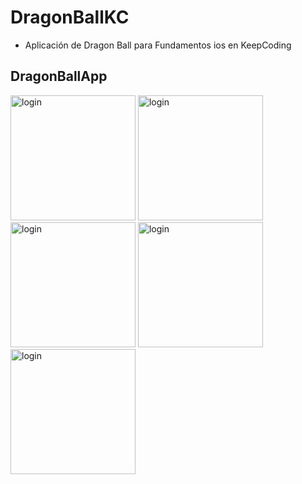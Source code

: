 # DragonBallKC

- Aplicación de Dragon Ball para Fundamentos ios en KeepCoding

## **DragonBallApp**
<img src="../KCDragonBall/capturas/Login.png" width="200" alt="login">
<img src="../KCDragonBall/capturas/heroList.png" width="200" alt="login">
<img src="../KCDragonBall/capturas/heroDetail.png" width="200" alt="login">
<img src="../KCDragonBall/capturas/transformationList.png" width="200" alt="login">
<img src="../KCDragonBall/capturas/transformationDetail.png" width="200" alt="login">